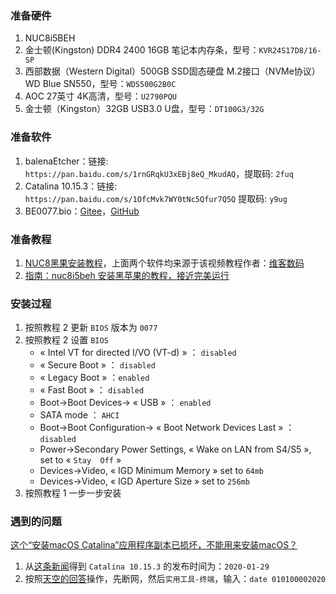 ### 准备硬件

1. NUC8i5BEH
2. 金士顿(Kingston) DDR4 2400 16GB 笔记本内存条，型号：`KVR24S17D8/16-SP`
3. 西部数据（Western Digital）500GB SSD固态硬盘 M.2接口（NVMe协议）WD Blue SN550，型号：`WDS500G2B0C`
4. AOC 27英寸 4K高清，型号：`U2790PQU`
5. 金士顿（Kingston）32GB USB3.0 U盘，型号：`DT100G3/32G`

### 准备软件

1. balenaEtcher：链接: `https://pan.baidu.com/s/1rnGRqkU3xEBj8eQ_MkudAQ`，提取码: `2fuq`
2. Catalina 10.15.3：链接: `https://pan.baidu.com/s/1OfcMvk7WY0tNc5Qfur7Q5Q` 提取码: `y9ug`
3. BE0077.bio：[Gitee](https://gitee.com/wangdudyb/nuc8i5beh)，[GitHub](https://github.com/dongyubin/nuc8i5beh)

### 准备教程

1. [NUC8黑果安装教程](https://www.bilibili.com/video/BV1bE411G7hj)，上面两个软件均来源于该视频教程作者：[维客数码](https://space.bilibili.com/443044257)
2. [指南：nuc8i5beh 安装黑苹果的教程，接近完美运行](https://chengxuxiaohei.cn/mac-anzhuang.html)

### 安装过程

1. 按照教程 2 更新 `BIOS` 版本为 `0077`
2. 按照教程 2 设置 `BIOS`
    * « Intel VT for directed I/VO (VT-d) » ： `disabled`
    * « Secure Boot » ： `disabled`
    * « Legacy Boot » ：`enabled`
    * « Fast Boot » ： `disabled`
    * Boot->Boot Devices-> « USB » ： `enabled`
    * SATA mode ： `AHCI`
    * Boot->Boot Configuration-> « Boot Network Devices Last » ： `disabled`
    * Power->Secondary Power Settings, « Wake on LAN from S4/S5 », set to « `Stay  Off` »
    * Devices->Video, « IGD Minimum Memory » set to `64mb`
    * Devices->Video, « IGD Aperture Size » set to `256mb`
3. 按照教程 1 一步一步安装

### 遇到的问题

[这个“安装macOS Catalina”应用程序副本已损坏，不能用来安装macOS？](https://www.zhihu.com/question/370370265)

1. 从[这条新闻](https://www.ithome.com/0/470/431.htm)得到 `Catalina 10.15.3` 的发布时间为：`2020-01-29`
2. 按照[天空的回答](https://www.zhihu.com/question/370370265/answer/1170241777)操作，先断网，然后`实用工具-终端`，输入：`date 010100002020`